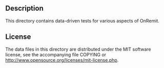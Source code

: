 Description
------------

This directory contains data-driven tests for various aspects of OnRemit.

License
--------

The data files in this directory are distributed under the MIT software
license, see the accompanying file COPYING or
http://www.opensource.org/licenses/mit-license.php.

